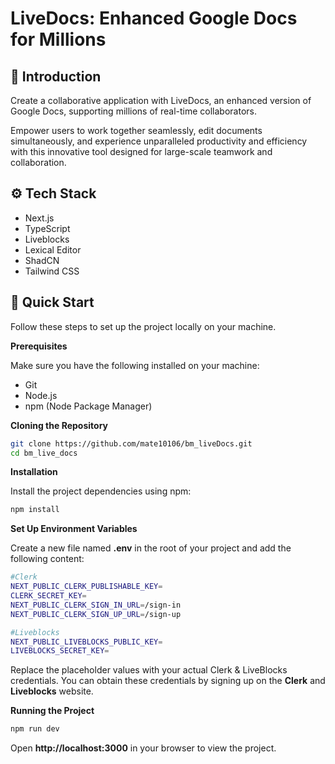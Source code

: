 # LiveDocs: Enhanced Google Docs for Millions

## 🤖 Introduction

Create a collaborative application with LiveDocs, an enhanced version of Google Docs, supporting millions of real-time collaborators.

Empower users to work together seamlessly, edit documents simultaneously, and experience unparalleled productivity and efficiency with this innovative tool designed for large-scale teamwork and collaboration.

## ⚙️ Tech Stack

- Next.js
- TypeScript
- Liveblocks
- Lexical Editor
- ShadCN
- Tailwind CSS

## 🚀 Quick Start

Follow these steps to set up the project locally on your machine.

**Prerequisites**

Make sure you have the following installed on your machine:

- Git
- Node.js
- npm (Node Package Manager)

**Cloning the Repository**

```bash
git clone https://github.com/mate10106/bm_liveDocs.git
cd bm_live_docs
```

**Installation**

Install the project dependencies using npm:

```bash
npm install
```

**Set Up Environment Variables**

Create a new file named **.env** in the root of your project and add the following content:

```bash
#Clerk
NEXT_PUBLIC_CLERK_PUBLISHABLE_KEY=
CLERK_SECRET_KEY=
NEXT_PUBLIC_CLERK_SIGN_IN_URL=/sign-in
NEXT_PUBLIC_CLERK_SIGN_UP_URL=/sign-up

#Liveblocks
NEXT_PUBLIC_LIVEBLOCKS_PUBLIC_KEY=
LIVEBLOCKS_SECRET_KEY=
```

Replace the placeholder values with your actual Clerk & LiveBlocks credentials. You can obtain these credentials by signing up on the **Clerk** and **Liveblocks** website.

**Running the Project**

```bash
npm run dev
```

Open **http://localhost:3000** in your browser to view the project.
